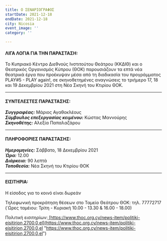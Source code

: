 ```yaml
---
title: Ο ΣΕΝΑΡΙΟΓΡΑΦΟΣ
startDate: 2021-12-18
endDate: 2021-12-18
city: Nicosia
event_image: ''
category: ''

---
```

#### ΛΙΓΑ ΛΟΓΙΑ ΓΙΑ ΤΗΝ ΠΑΡΑΣΤΑΣΗ:

Το Κυπριακό Κέντρο Διεθνούς Ινστιτούτου Θεάτρου (ΚΚΔΙΘ) και ο Θεατρικός Οργανισμός Κύπρου (ΘΟΚ) παρουσιάζουν τα επτά νέα θεατρικά έργα που προέκυψαν μέσα από τη διαδικασία του προγράμματος PLAY#5 - PLAY again!, σε σκηνοθετημένες αναγνώσεις το τριήμερο 17, 18 και 19 Δεκεμβρίου 2021 στη Νέα Σκηνή του Κτιρίου ΘΟΚ.

***

#### ΣΥΝΤΕΛΕΣΤΕΣ ΠΑΡΑΣΤΑΣΗΣ:

**_Συγγραφέας:_** Μάριος Αγαθοκλέους  
**_Σύμβουλος επεξεργασίας κειμένου:_** Κώστας Μαννούρης  
**_Σκηνοθέτης:_** Αλεξία Παπαλαζάρου

***

#### ΠΛΗΡΟΦΟΡΙΕΣ ΠΑΡΑΣΤΑΣΗΣ:

**_Ημερομηνίες:_** Σάββατο, 18 Δεκεμβρίου 2021  
**_Ώρα:_** 12.00  
**_Διάρκεια:_** 90 λεπτά  
**_Τοποθεσία:_** Νέα Σκηνή του Κτιρίου ΘΟΚ

***

#### ΕΙΣΙΤΗΡΙΑ:

Η είσοδος για το κοινό είναι δωρεάν

Τηλεφωνική προκράτηση θέσεων στο Ταμείο Θεάτρου ΘΟΚ: τηλ. 77772717 (΄Ωρες ταμέιου: Τρίτη - Κυριακή 10.00 - 13.30 & 16.00 - 18.00)

Πολιτική εισιτηρίων:[ ](https://www.thoc.org.cy/news-item/politiki-eisitirion,2700,0,el)[https://www.thoc.org.cy/news-item/politiki-eisitirion,2700,0,el](https://www.thoc.org.cy/news-item/politiki-eisitirion,2700,0,el "https://www.thoc.org.cy/news-item/politiki-eisitirion,2700,0,el")